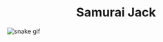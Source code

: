 <h1 align="center"> Samurai Jack </h1>

![snake gif](https://github.com/SEU_USUARIO/SEU_REPOSITORIO/blob/output/github-contribution-grid-snake.svg)
<!--
**Enzo-Giuliano/Enzo-Giuliano** is a ✨ _special_ ✨ repository because its `README.md` (this file) appears on your GitHub profile.

Here are some ideas to get you started:

- 🔭 I’m currently working on ...
- 🌱 I’m currently learning ...
- 👯 I’m looking to collaborate on ...
- 🤔 I’m looking for help with ...
- 💬 Ask me about ...
- 📫 How to reach me: ...
- 😄 Pronouns: ...
- ⚡ Fun fact: ...
-->

